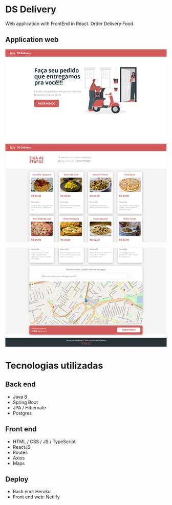 # DS Delivery
Web application with FrontEnd in React. Order Delivery Food.

## Application web
![Snapshot 1](https://github.com/gracyaneoliveira/dsdeliver-sds2/blob/main/front-web/snaphsots/snapshot1.png)

![Snapshot 2](https://github.com/gracyaneoliveira/dsdeliver-sds2/blob/main/front-web/snaphsots/snapshot2.png)

![Snapshot 3](https://github.com/gracyaneoliveira/dsdeliver-sds2/blob/main/front-web/snaphsots/snapshot3.png)

# Tecnologias utilizadas
## Back end
- Java 8
- Spring Boot
- JPA / Hibernate
- Postgres
## Front end
- HTML / CSS / JS / TypeScript
- ReactJS
- Routes
- Axios
- Maps
## Deploy
- Back end: Heroku
- Front end web: Netlify
